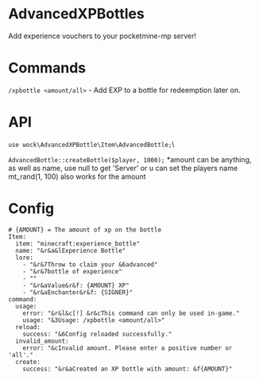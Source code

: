 # AdvancedXPBottles

Add experience vouchers to your pocketmine-mp server!

# Commands 

`/xpbottle <amount/all>` - Add EXP to a bottle for redeemption later on. 

# API

`use wock\AdvancedXPBottle\Item\AdvancedBottle;`\

`AdvancedBottle::createBottle($player, 1000);` *amount can be anything, as well as name, use null to get 'Server' or u can set the players name mt_rand(1, 100) also works for the amount

# Config

```# {SIGNER} = The creator of the bottle.
# {AMOUNT} = The amount of xp on the bottle
Item:
  item: "minecraft:experience_bottle"
  name: "&r&a&lExperience Bottle"
  lore:
    - "&r&7Throw to claim your &6advanced"
    - "&r&7bottle of experience"
    - ""
    - "&r&aValue&r&f: {AMOUNT} XP"
    - "&r&aEnchanter&r&f: {SIGNER}"
command:
  usage:
    error: "&r&l&c[!] &r&cThis command can only be used in-game."
    usage: "&3Usage: /xpbottle <amount/all>"
  reload:
    success: "&6Config reloaded successfully."
  invalid_amount:
    error: "&cInvalid amount. Please enter a positive number or 'all'."
  create:
    success: "&r&aCreated an XP bottle with amount: &f{AMOUNT}"
```

